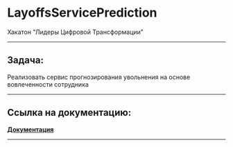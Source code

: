 # LayoffsServicePrediction
Хакатон "Лидеры Цифровой Трансформации"

---

## Задача:
Реализовать сервис прогнозирования увольнения на основе вовлеченности сотрудника

---

## Ссылка на документацию:
[**Документация**](./Documentation/Документация.md)

---





